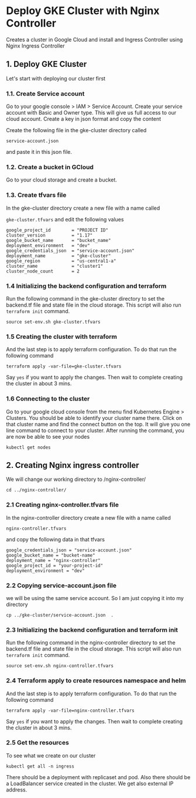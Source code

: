 # Deploy GKE Cluster with Nginx Controller
Creates a cluster in Google Cloud and install and Ingress Controller using Nginx Ingress Controller

## 1. Deploy GKE Cluster
Let's start with deploying our cluster first

### 1.1. Create Service account

Go to your google console > IAM > Service Account. Create your service account with Basic and Owner type. This will give us full access to our cloud account. Create a key in json format and copy the content

Create the following file in the gke-cluster directory called

```service-account.json```

and paste it in this json file.

### 1.2. Create a bucket in GCloud

Go to your cloud storage and create a bucket.

### 1.3. Create tfvars file

In the gke-cluster directory create a new file with a name called 

```gke-cluster.tfvars```  and edit the following values

```
google_project_id        = "PROJECT ID"
cluster_version          = "1.17"
google_bucket_name       = "bucket_name"
deployment_environment   = "dev"
google_credentials_json  = "service-account.json"
deployment_name          = "gke-cluster"
google_region            = "us-central1-a"
cluster_name             = "cluster1"
cluster_node_count       = 2
```

### 1.4 Initializing the backend configuration and terraform

Run the following command in the gke-cluster directory to set the backend.tf file and state file in the cloud storage. This script will also run `terraform init` command. 

```
source set-env.sh gke-cluster.tfvars
```

### 1.5 Creating the cluster with terraform 

And the last step is to apply terraform configuration. To do that run the following command

```
terraform apply -var-file=gke-cluster.tfvars
```
Say `yes` if you want to apply the changes. Then wait to complete creating the cluster in about 3 mins. 

### 1.6 Connecting to the cluster

Go to your google cloud console from the menu find Kubernetes Engine > Clusters. You should be able to identify your cluster name there. Click on that cluster name and find the connect button on the top. It will give you one line command to connect to your cluster. After running the command, you are now be able to see your nodes 

```kubectl get nodes```


## 2. Creating Nginx ingress controller

We will change our working directory to /nginx-controller/

```cd ../nginx-controller/```


### 2.1 Creating nginx-controller.tfvars file

In the nginx-controller directory create a new file with a name called 

```nginx-controller.tfvars```

and copy the following data in that tfvars

```
google_credentials_json = "service-account.json"
google_bucket_name = "bucket-name"
deployment_name = "nginx-controller"
google_project_id = "your-project-id"
deployment_environment = "dev"
```
### 2.2 Copying service-account.json file 

we will be using the same service account. So I am just copying it into my directory

`cp ../gke-cluster/service-account.json  . `

### 2.3 Initializing the backend configuration and terraform init

Run the following command in the nginx-controller directory to set the backend.tf file and state file in the cloud storage. This script will also run `terraform init` command. 

```
source set-env.sh nginx-controller.tfvars
```

### 2.4 Terraform apply to create resources namespace and helm 

And the last step is to apply terraform configuration. To do that run the following command

```
terraform apply -var-file=nginx-controller.tfvars
```
Say `yes` if you want to apply the changes. Then wait to complete creating the cluster in about 3 mins. 

### 2.5 Get the resources

To see what we create on our cluster

```kubectl get all -n ingress```

There should be a deployment with replicaset and pod. Also there should be a LoadBalancer service created in the cluster. We get also external IP address. 

